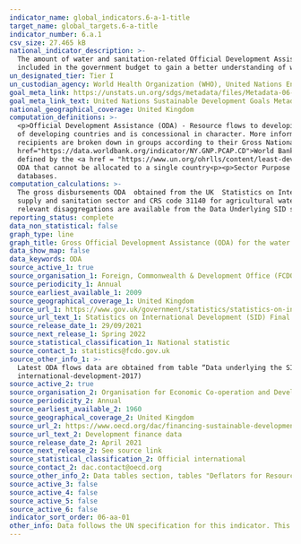 ```yaml
---
indicator_name: global_indicators.6-a-1-title
target_name: global_targets.6-a-title
indicator_number: 6.a.1
csv_size: 27.465 kB
national_indicator_description: >-
  The amount of water and sanitation-related Official Development Assistance (ODA) is a quantifiable measurement as a proxy for “international cooperation and capacity development support” in financial terms. It is essential to be able to assess ODA in proportion with how much of it is
  included in the government budget to gain a better understanding of whether donors are aligned with national governments while highlighting total water and sanitation ODA disbursements to developing countries over time.
un_designated_tier: Tier I
un_custodian_agency: World Health Organization (WHO), United Nations Environment Programme (UNEP), Organisation for Economic Co-operation and Development (OECD)
goal_meta_link: https://unstats.un.org/sdgs/metadata/files/Metadata-06-0A-01.pdf
goal_meta_link_text: United Nations Sustainable Development Goals Metadata (PDF 398 KB)
national_geographical_coverage: United Kingdom
computation_definitions: >-
  <p>Official Development Assistance (ODA) - Resource flows to developing countries and multilateral organisations provided by official agencies (e.g. the UK Government) or their executive agencies. Each transaction is administered for the promotion of the economic development and welfare
  of developing countries and is concessional in character. More information on ODA can be found on the <a href="http://www.oecd.org/development/financing-sustainable-development/development-finance-standards/officialdevelopmentassistancedefinitionandcoverage.htm">OECD website</a>. ODA
  recipients are broken down in groups according to their Gross National Income (GNI) per capita.<p>Country income classification - The Development Assistance Committee (DAC) list of countries eligible to receive ODA is based on Gross National Income per capita as published by the <a
  href="https://data.worldbank.org/indicator/NY.GNP.PCAP.CD">World Bank</a>. All low and middle income countries are included, with the exception of G8 members, EU members, and countries with a firm date for entry into the EU. The list also includes all Least Developed Countries (LDCs) as
  defined by the <a href = "https://www.un.org/ohrlls/content/least-developed-countries%20">United Nations (UN)</a>.<p>LDCs - Least Developed Countries<p>LMICs - Lower-middle Income Countries<p>UMICs - Upper Middle Income Countries<p>Other LICs - Other Low Income Countries<p>Undefined -
  ODA that cannot be allocated to a single country<p><p>Sector Purpose Codes (CRS codes) - the DAC Secretariat maintains various code lists which are used by donors to report on their aid flows to the DAC databases. In addition, these codes are used to classify information in the DAC
  databases.
computation_calculations: >-
  The gross disbursements ODA  obtained from the UK  Statistics on International Development (SID) is summed around appropriate aid description Sector Purpose codes (CRS codes). The variable used for the sums is 'AmountExtended'. The codes correspond to all 14000-series for the water
  supply and sanitation sector and CRS code 31140 for agricultural water resources. The net ODA across these CRS codes is summed for the headline UK data. These sums are broken down into the different country income classifications outlined in the definitions. The CRS code field and other
  relevant disaggregations are available from the Data Underlying SID spreadsheets linked in Source 1. The constant USD conversion was done using methodology specified by the <a href="https://www.oecd.org/dac/financing-sustainable-development/development-finance-standards/informationnoteonthedacdeflators.htm">OECD<a/>. The GBP values were converted with the USD exchange rate for the respective year, and then a deflator with base year 2019 was applied to transform the current USD values to constant 2019 USD values  (see Source 2).
reporting_status: complete
data_non_statistical: false
graph_type: line
graph_title: Gross Official Development Assistance (ODA) for the water and sanitation sectors
data_show_map: false
data_keywords: ODA
source_active_1: true
source_organisation_1: Foreign, Commonwealth & Development Office (FCDO)
source_periodicity_1: Annual
source_earliest_available_1: 2009
source_geographical_coverage_1: United Kingdom
source_url_1: https://www.gov.uk/government/statistics/statistics-on-international-development-final-uk-aid-spend-2020
source_url_text_1: Statistics on International Development (SID) Final UK Aid Spend 2020
source_release_date_1: 29/09/2021
source_next_release_1: Spring 2022
source_statistical_classification_1: National statistic
source_contact_1: statistics@fcdo.gov.uk
source_other_info_1: >-
  Latest ODA flows data are obtained from table “Data underlying the SID publication”, sums of AmountExtended variable (see relevant CRS codes in National Metadata tab). Previous data (2009 to 2016) are available from [SID for 2017](https://www.gov.uk/government/statistics/statistics-on-
  international-development-2017)
source_active_2: true
source_organisation_2: Organisation for Economic Co-operation and Development (OECD)
source_periodicity_2: Annual
source_earliest_available_2: 1960
source_geographical_coverage_2: United Kingdom
source_url_2: https://www.oecd.org/dac/financing-sustainable-development/development-finance-data/
source_url_text_2: Development finance data
source_release_date_2: April 2021
source_next_release_2: See source link
source_statistical_classification_2: Official international
source_contact_2: dac.contact@oecd.org
source_other_info_2: Data tables section, tables "Deflators for Resource Flows from DAC Countries (2019=100).xls" and "Annual Exchange Rates for DAC Donor Countries from 1960 to 2020.xls"
source_active_3: false
source_active_4: false
source_active_5: false
source_active_6: false
indicator_sort_order: 06-aa-01
other_info: Data follows the UN specification for this indicator. This indicator has not been identified in collaboration with topic experts.
---
```

